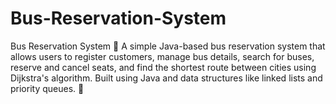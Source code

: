 # Bus-Reservation-System
Bus Reservation System 🚌 A simple Java-based bus reservation system that allows users to register customers, manage bus details, search for buses, reserve and cancel seats, and find the shortest route between cities using Dijkstra's algorithm. Built using Java and data structures like linked lists and priority queues. 🚀
